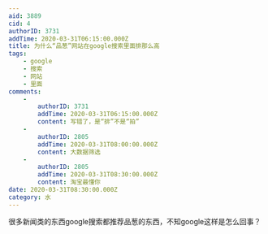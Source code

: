 ```yaml
---
aid: 3889
cid: 4
authorID: 3731
addTime: 2020-03-31T06:15:00.000Z
title: 为什么“品葱”网站在google搜索里面排那么高
tags:
    - google
    - 搜索
    - 网站
    - 里面
comments:
    -
        authorID: 3731
        addTime: 2020-03-31T06:15:00.000Z
        content: 写错了，是“排”不是“拍”
    -
        authorID: 2805
        addTime: 2020-03-31T08:00:00.000Z
        content: 大数据筛选
    -
        authorID: 2805
        addTime: 2020-03-31T08:30:00.000Z
        content: 淘宝最懂你
date: 2020-03-31T08:30:00.000Z
category: 水
---
```


很多新闻类的东西google搜索都推荐品葱的东西，不知google这样是怎么回事？
